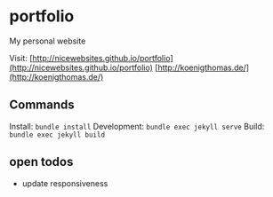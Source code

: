 # portfolio
My personal website

Visit:
[http://nicewebsites.github.io/portfolio](http://nicewebsites.github.io/portfolio)
[http://koenigthomas.de/](http://koenigthomas.de/)

## Commands
Install: `bundle install`
Development: `bundle exec jekyll serve`
Build: `bundle exec jekyll build`


## open todos
- update responsiveness
